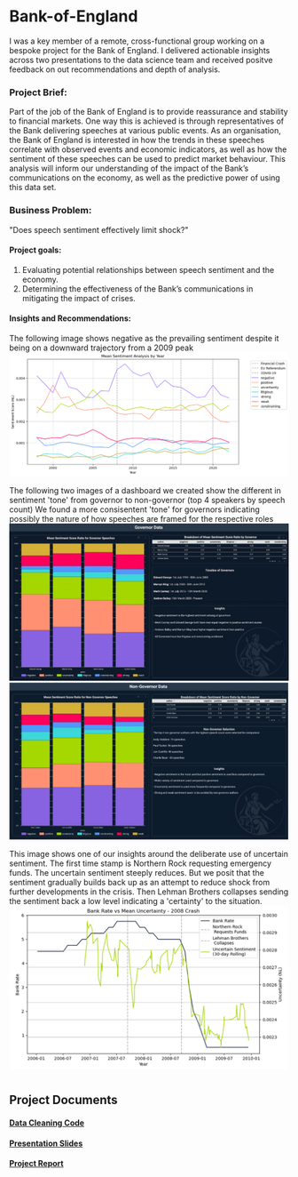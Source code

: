 # Bank-of-England
I was a key member of a remote, cross-functional group working on a bespoke project for the Bank of England. I delivered actionable insights across two presentations to the data science team and received positve feedback on out recommendations and depth of analysis.

### **Project Brief:**
Part of the job of the Bank of England is to provide reassurance and stability to financial markets. One way this is achieved is through representatives of the Bank delivering speeches at various public events. As an organisation, the Bank of England is interested in how the trends in these speeches correlate with observed events and economic indicators, as well as how the sentiment of these speeches can be used to
predict market behaviour. This analysis will inform our understanding of the impact of the Bank’s communications on the economy, as well as the predictive power of using this data set.

### **Business Problem:** 
"Does speech sentiment effectively limit shock?"

#### Project goals:
1. Evaluating potential relationships between speech sentiment and the economy.
2. Determining the effectiveness of the Bank’s communications in mitigating the impact of crises.

#### **Insights and Recommendations:**
The following image shows negative as the prevailing sentiment despite it being on a downward trajectory from a 2009 peak
![Mean sentiment](https://github.com/JonathanMinto/Bank-of-England/blob/main/mean_sentiment.png) 

The following two images of a dashboard we created show the different in sentiment 'tone' from governor to non-governor (top 4 speakers by speech count)
We found a more consisentent 'tone' for governors indicating possibly the nature of how speeches are framed for the respective roles
![Governnor sentiment profiles](https://github.com/JonathanMinto/Bank-of-England/blob/main/Dashboard%20BOE.png)
![Non-governror sentiment profiles](https://github.com/JonathanMinto/Bank-of-England/blob/main/Dashboard%20BOE%20NG.png)

This image shows one of our insights around the deliberate use of uncertain sentiment. The first time stamp is Northern Rock requesting emergency funds. The uncertain sentiment steeply reduces. But we posit that the sentiment gradually builds back up as an attempt to reduce shock from further developments in the crisis. Then Lehman Brothers collapses sending the sentiment back a low level indicating a 'certainty' to the situation.
![sentiment deployement](https://github.com/JonathanMinto/Bank-of-England/blob/main/BR%20vs%20Uncertainty%20BOE.png)

#
## **Project Documents**
#### [**Data Cleaning Code**](https://github.com/JonathanMinto/Bank-of-England/blob/main/Data_Cleaning_and_Preparation.ipynb)

#### [**Presentation Slides**](https://github.com/JonathanMinto/Bank-of-England/blob/main/Team10_LSE_EP_Assignment3_presentation_slides.pdf)

#### [**Project Report**](https://github.com/JonathanMinto/Bank-of-England/blob/main/Team10_LSE_EP_Assignment3_report.pdf)


